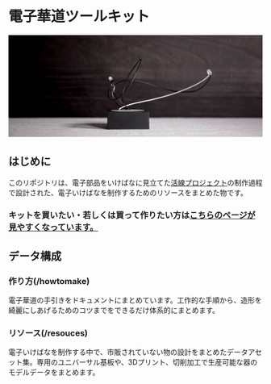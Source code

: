 # 電子華道ツールキット

![作品・日辻](howtomake/assets/hitsuji.jpg)

## はじめに

このリポジトリは、電子部品をいけばなに見立てた[活線プロジェクト](https://www.instagram.com/kassen_project/)の制作過程で設計された、電子いけばなを制作するためのリソースをまとめた物です。

### キットを買いたい・若しくは買って作りたい方は[こちらのページが見やすくなっています。](https://tenari-jp.github.io/electrical-Ikebana/)

## データ構成

### 作り方(/howtomake)

電子華道の手引きをドキュメントにまとめています。工作的な手順から、造形を綺麗にしあげるためのコツまでをできるだけ体系的にまとめます。

### リソース(/resouces)

電子いけばなを制作する中で、市販されていない物の設計をまとめたデータアセット集。専用のユニバーサル基板や、3Dプリント、切削加工で生産可能な器のモデルデータをまとめます。